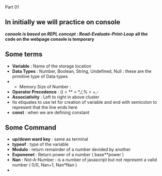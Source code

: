 Part 01

## In initially we will practice on console
***console is based on REPL concept : Read-Evaluate-Print-Loop***
**all the code on the webpage console is temporary**

## Some terms

- **Variable** : Name of the storage location
- **Data Types** : Number, Boolean, String, Undefined, Null : these are the primitive type of Data types
- - Memory Size of Number :
-  **Operator Precedence** : () > ** > *,/,% > +,-
-  **Associativity** : Left to right in above cluster
-  Its etiquates to use let for creation of variable and end with semicolon to represent that the line ends here
-  **const** : when we are defining constant

## Some Command

- **up/down ward key** : same as terminal
- **typeof** : type of the variable
- **Modulo** : return remainder of a number devided by another
- **Exponenet** : Return power of a number ( base**power )
- **Nan** : Not-A-Number : is a number of javascript but not represent a valid number ( 0/0, Nan+1, Nan*Nan )
- 